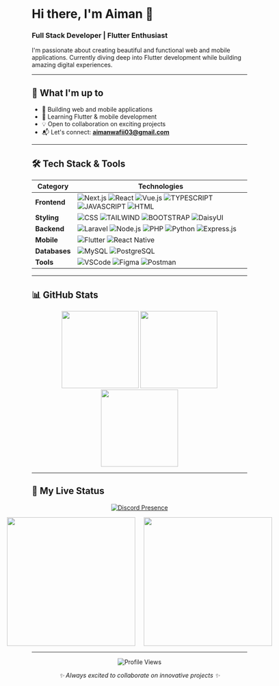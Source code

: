 # Hi there, I'm Aiman 👋

### Full Stack Developer | Flutter Enthusiast

I'm passionate about creating beautiful and functional web and mobile applications. Currently diving deep into Flutter development while building amazing digital experiences.

---

## 🚀 What I'm up to

- 🔭 Building web and mobile applications
- 🌱 Learning Flutter & mobile development
- 💡 Open to collaboration on exciting projects
- 📬 Let's connect: **aimanwafii03@gmail.com**

---

## 🛠️ Tech Stack & Tools

| Category | Technologies |
|---|---|
| **Frontend** | ![Next.js](https://img.shields.io/badge/Next.js-black?style=for-the-badge&logo=next.js&logoColor=white) ![React](https://img.shields.io/badge/react-%2320232a.svg?style=for-the-badge&logo=react&logoColor=%2361DAFB) ![Vue.js](https://img.shields.io/badge/vuejs-%2335495e.svg?style=for-the-badge&logo=vuedotjs&logoColor=%234FC08D) ![TYPESCRIPT](https://img.shields.io/badge/typescript-%23007ACC.svg?style=for-the-badge&logo=typescript&logoColor=white) ![JAVASCRIPT](https://img.shields.io/badge/javascript-%23323330.svg?style=for-the-badge&logo=javascript&logoColor=%23F7DF1E) ![HTML](https://img.shields.io/badge/html-%23E34F26.svg?style=for-the-badge&logo=html5&logoColor=white) |
| **Styling** | ![CSS](https://img.shields.io/badge/CSS-1572B6?logo=css3&logoColor=white&style=for-the-badge) ![TAILWIND](https://img.shields.io/badge/tailwindcss-%2338B2AC.svg?style=for-the-badge&logo=tailwind-css&logoColor=white) ![BOOTSTRAP](https://img.shields.io/badge/bootstrap-%238511FA.svg?style=for-the-badge&logo=bootstrap&logoColor=white) ![DaisyUI](https://img.shields.io/badge/DaisyUI-5A0EF8?style=for-the-badge&logo=daisyui&logoColor=white) |
| **Backend** | ![Laravel](https://img.shields.io/badge/laravel-%23FF2D20.svg?style=for-the-badge&logo=laravel&logoColor=white) ![Node.js](https://img.shields.io/badge/Node.js-6DA55F?logo=node.js&logoColor=white&style=for-the-badge) ![PHP](https://img.shields.io/badge/php-%23777BB4.svg?style=for-the-badge&logo=php&logoColor=white) ![Python](https://img.shields.io/badge/python-%233776AB.svg?style=for-the-badge&logo=python&logoColor=white) ![Express.js](https://img.shields.io/badge/Express.js-%23404d59.svg?logo=express&logoColor=%2361DAFB&style=for-the-badge) |
| **Mobile** | ![Flutter](https://img.shields.io/badge/Flutter-%2302569B.svg?style=for-the-badge&logo=Flutter&logoColor=white) ![React Native](https://img.shields.io/badge/React%20Native-20232a?style=for-the-badge&logo=react&logoColor=%2361DAFB) |
| **Databases** | ![MySQL](https://img.shields.io/badge/mysql-%2300000f.svg?style=for-the-badge&logo=mysql&logoColor=white) ![PostgreSQL](https://img.shields.io/badge/Postgres-%23316192.svg?logo=postgresql&logoColor=white&style=for-the-badge) |
| **Tools** | ![VSCode](https://custom-icon-badges.demolab.com/badge/VS%20Code-0078d7.svg?logo=vsc&logoColor=white&style=for-the-badge) ![Figma](https://img.shields.io/badge/figma-%23F24E1E.svg?style=for-the-badge&logo=figma&logoColor=white) ![Postman](https://img.shields.io/badge/Postman-FF6C37?style=for-the-badge&logo=postman&logoColor=white) |

---

## 📊 GitHub Stats

<div align="center">
  
<img height="180em" src="https://github-readme-stats.vercel.app/api?username=Aimannawal&show_icons=true&theme=tokyonight&hide_border=true&count_private=true"/>
<img height="180em" src="https://github-readme-streak-stats.herokuapp.com/?user=Aimannawal&theme=tokyonight&hide_border=true"/>

<img height="180em" src="https://github-readme-stats.vercel.app/api/top-langs/?username=Aimannawal&layout=compact&theme=tokyonight&hide_border=true"/>

</div>

---

## 📡 My Live Status

<div align="center">

[![Discord Presence](https://lanyard.cnrad.dev/api/1048941739370623086?showDisplayName=true&hideBadges=true)](https://discord.com/users/1048941739370623086)

<div align="center" style="display: flex; align-items: center; justify-content: center; gap: 20px;">

<img src="https://spotify-github-profile.kittinanx.com/api/view?uid=31nmfqq5q5557pliglc6qap3rjhq&cover_image=true&theme=default&show_offline=false&background_color=121212&interchange=false" height="300"/>

<img src="https://spotify-recently-played-readme.vercel.app/api?user=31nmfqq5q5557pliglc6qap3rjhq" height="300"/>

</div>

</div>

---

<div align="center">
  
![Profile Views](https://count.getloli.com/get/@Aimannawal)

<i>✨ Always excited to collaborate on innovative projects ✨</i>

</div>
